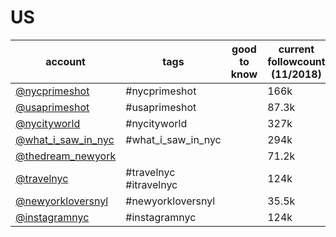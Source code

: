 # US
| account                                                            | tags                   | good to know | current followcount (11/2018) |
|--------------------------------------------------------------------|------------------------|--------------|-------------------------------|
| [@nycprimeshot](https://www.instagram.com/nycprimeshot/)           | #nycprimeshot          |              | 166k                          |
| [@usaprimeshot](https://www.instagram.com/usaprimeshot/)           | #usaprimeshot          |              | 87.3k                         |
| [@nycityworld](https://www.instagram.com/nycityworld/)             | #nycityworld           |              | 327k                          |
| [@what_i_saw_in_nyc](https://www.instagram.com/what_i_saw_in_nyc/) | #what_i_saw_in_nyc     |              | 294k                          |
| [@thedream_newyork](https://www.instagram.com/thedream_newyork/)   |                        |              | 71.2k                         |
| [@travelnyc](https://www.instagram.com/travelnyc/)                 | #travelnyc #itravelnyc |              | 124k                          |
| [@newyorkloversnyl](https://www.instagram.com/newyorkloversnyl/)   | #newyorkloversnyl      |              | 35.5k                         |
| [@instagramnyc](https://www.instagram.com/instagramnyc/)           | #instagramnyc          |              | 124k                          |
